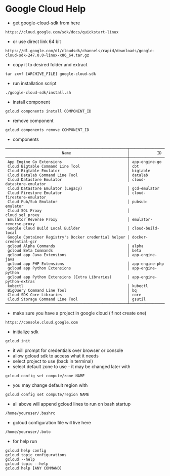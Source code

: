 # Google Cloud Help
- get google-cloud-sdk from here
```
https://cloud.google.com/sdk/docs/quickstart-linux
```

- or use direct link 64 bit
```
https://dl.google.com/dl/cloudsdk/channels/rapid/downloads/google-cloud-sdk-247.0.0-linux-x86_64.tar.gz
```

- copy it to desired folder and extract
```
tar zxvf [ARCHIVE_FILE] google-cloud-sdk
```

- run installation script
```
./google-cloud-sdk/install.sh
```

- install component
```
gcloud components install COMPONENT_ID
```

- remove component
```
gcloud components remove COMPONENT_ID
```
- components
```
──────────────────────────────────────────────────────┬──────────────────────────
                         Name                         │            ID
──────────────────────────────────────────────────────┼──────────────────────────
 App Engine Go Extensions                             │ app-engine-go
 Cloud Bigtable Command Line Tool                     │ cbt
 Cloud Bigtable Emulator                              │ bigtable
 Cloud Datalab Command Line Tool                      │ datalab
 Cloud Datastore Emulator                             │ cloud-datastore-emulator
 Cloud Datastore Emulator (Legacy)                    │ gcd-emulator
 Cloud Firestore Emulator                             │ cloud-firestore-emulator
 Cloud Pub/Sub Emulator                               │ pubsub-emulator
 Cloud SQL Proxy                                      │ cloud_sql_proxy
 Emulator Reverse Proxy                               │ emulator-reverse-proxy
 Google Cloud Build Local Builder                     │ cloud-build-local
 Google Container Registry's Docker credential helper │ docker-credential-gcr
 gcloud Alpha Commands                                │ alpha
 gcloud Beta Commands                                 │ beta
 gcloud app Java Extensions                           │ app-engine-java
 gcloud app PHP Extensions                            │ app-engine-php
 gcloud app Python Extensions                         │ app-engine-python
 gcloud app Python Extensions (Extra Libraries)       │ app-engine-python-extras
 kubectl                                              │ kubectl
 BigQuery Command Line Tool                           │ bq
 Cloud SDK Core Libraries                             │ core
 Cloud Storage Command Line Tool                      │ gsutil
──────────────────────────────────────────────────────┴──────────────────────────
```
- make sure you have a project in google cloud (if not create one)
```
https://console.cloud.google.com
```
- initialize sdk
```
gcloud init
```
- it will prompt for credentials over browser or console 
- allow gcloud sdk to access what it needs
- select project to use (back in terminal)
- select default zone to use - it may be changed later with
```
gcloud config set compute/zone NAME
```
- you may change default region with
```
gcloud config set compute/region NAME
```
- all above will append gcloud lines to run on bash startup
```
/home/youruser/.bashrc
```
- gcloud configuration file will live here
```
/home/youruser/.boto
```
- for help run
```
gcloud help config
gcloud topic configurations
gcloud --help
gcloud topic --help
gcloud help [ANY COMMAND]
```
